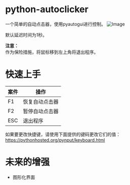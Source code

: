 # python-autoclicker
一个简单的自动点击器，使用pyautogui进行控制。
![Image](https://i.imgur.com/QIh8yAA.png)

默认延迟时间为1秒。

**注意：**  
作为保险措施，将鼠标移到左上角将退出程序。


# 快速上手

案件 | 操作
--- | ---
F1 | 恢复自动点击器
F2 | 暂停自动点击器
ESC | 退出程序

如果要更改快捷键，请使用下面提供的键码更改它们的值：
https://pythonhosted.org/pynput/keyboard.html


# 未来的增强
* 图形化界面
